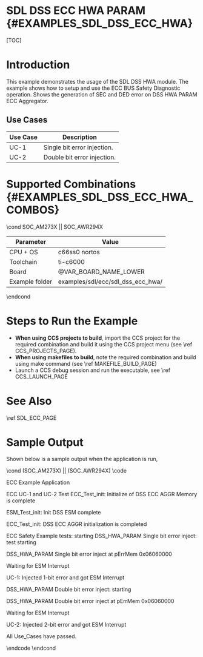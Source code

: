 # SDL DSS ECC HWA PARAM {#EXAMPLES_SDL_DSS_ECC_HWA}

[TOC]

# Introduction

This example demonstrates the usage of the SDL DSS HWA module. The example shows how to setup and use the ECC BUS Safety Diagnostic operation.
Shows the generation of SEC and DED error on DSS HWA PARAM ECC Aggregator.

Use Cases
---------

 Use Case | Description
 ---------|------------
 UC-1     | Single bit error injection.
 UC-2     | Double bit error injection.

# Supported Combinations {#EXAMPLES_SDL_DSS_ECC_HWA_COMBOS}

\cond SOC_AM273X || SOC_AWR294X

 Parameter      | Value
 ---------------|-----------
 CPU + OS       | c66ss0 nortos
 Toolchain      | ti-c6000
 Board          | @VAR_BOARD_NAME_LOWER
 Example folder | examples/sdl/ecc/sdl_dss_ecc_hwa/

\endcond

# Steps to Run the Example

- **When using CCS projects to build**, import the CCS project for the required combination
  and build it using the CCS project menu (see \ref CCS_PROJECTS_PAGE).
- **When using makefiles to build**, note the required combination and build using
  make command (see \ref MAKEFILE_BUILD_PAGE)
- Launch a CCS debug session and run the executable, see \ref CCS_LAUNCH_PAGE

# See Also

\ref SDL_ECC_PAGE

# Sample Output

Shown below is a sample output when the application is run,

\cond (SOC_AM273X) || (SOC_AWR294X)
\code

ECC Example Application

ECC UC-1 and UC-2 Test
ECC_Test_init: Initialize of DSS ECC AGGR Memory is complete

ESM_Test_init: Init DSS ESM complete

ECC_Test_init: DSS ECC AGGR initialization is completed

ECC Safety Example tests: starting
DSS_HWA_PARAM Single bit error inject: test starting

DSS_HWA_PARAM Single bit error inject at pErrMem 0x06060000

Waiting for ESM Interrupt

UC-1: Injected 1-bit error and got ESM Interrupt

DSS_HWA_PARAM Double bit error inject: starting

DSS_HWA_PARAM Double bit error inject at pErrMem 0x06060000

Waiting for ESM Interrupt

UC-2: Injected 2-bit error and got ESM Interrupt

All Use_Cases have passed.

\endcode
\endcond
